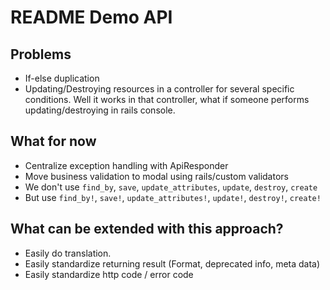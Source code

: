 # README Demo API

## Problems
- If-else duplication
- Updating/Destroying resources in a controller for several specific conditions. Well it works in that controller, what if someone performs updating/destroying in rails console.

## What for now
- Centralize exception handling with ApiResponder
- Move business validation to modal using rails/custom validators
- We don't use `find_by`, `save`, `update_attributes`, `update`, `destroy`, `create`
- But use `find_by!`, `save!`, `update_attributes!`, `update!`, `destroy!`, `create!`

## What can be extended with this approach?
- Easily do translation.
- Easily standardize returning result (Format, deprecated info, meta data)
- Easily standardize http code / error code
